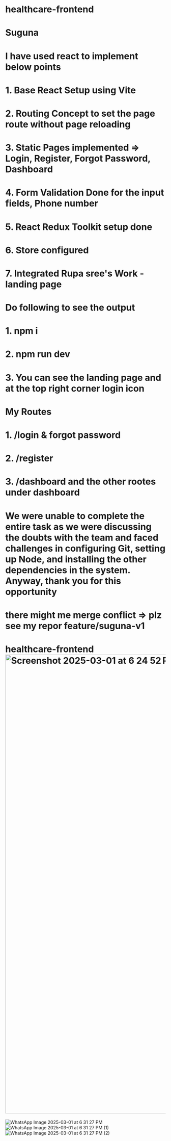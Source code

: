 # healthcare-frontend

# Suguna

# I have used react to implement below points

# 1. Base React Setup using Vite

# 2. Routing Concept to set the page route without page reloading

# 3. Static Pages implemented => Login, Register, Forgot Password, Dashboard

# 4. Form Validation Done for the input fields, Phone number

# 5. React Redux Toolkit setup done

# 6. Store configured

# 7. Integrated Rupa sree's Work - landing page

# Do following to see the output

# 1. npm i

# 2. npm run dev

# 3. You can see the landing page and at the top right corner login icon

# My Routes

# 1. /login & forgot password

# 2. /register

# 3. /dashboard and the other rootes under dashboard

# We were unable to complete the entire task as we were discussing the doubts with the team and faced challenges in configuring Git, setting up Node, and installing the other dependencies in the system. Anyway, thank you for this opportunity

# there might me merge conflict => plz see my repor feature/suguna-v1

# healthcare-frontend <img width="1440" alt="Screenshot 2025-03-01 at 6 24 52 PM" src="https://github.com/user-attachments/assets/29aa6304-52c9-48a5-869d-98d7daeb60a1" />
![WhatsApp Image 2025-03-01 at 6 31 27 PM](https://github.com/user-attachments/assets/6b1584da-ff3c-47e0-b47f-e66aa8b3d791)
![WhatsApp Image 2025-03-01 at 6 31 27 PM (1)](https://github.com/user-attachments/assets/8b99e098-aee1-4b80-9778-0ea403979e7e)
![WhatsApp Image 2025-03-01 at 6 31 27 PM (2)](https://github.com/user-attachments/assets/0e57c30d-53c5-4781-95c6-a12424df3728)







